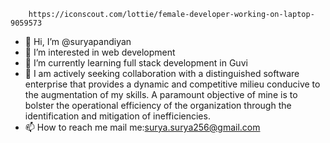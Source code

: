 
 

        https://iconscout.com/lottie/female-developer-working-on-laptop-9059573










- 👋 Hi, I’m @suryapandiyan
- 👀 I’m interested in web development
- 🌱 I’m currently learning full stack development in Guvi
- 💞️  I am actively seeking collaboration with a distinguished software enterprise that provides a dynamic and competitive milieu conducive to the augmentation of my skills. A paramount objective of mine is to bolster the operational efficiency of the organization through the identification and mitigation of inefficiencies.
- 📫 How to reach me  mail me:surya.surya256@gmail.com

 
 
